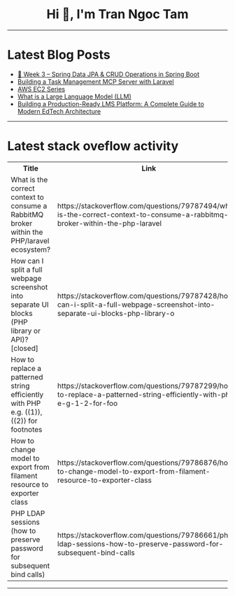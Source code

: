 <h1 align="center">Hi 👋, I'm Tran Ngoc Tam</h1>

---

# Latest Blog Posts 
<!-- BLOG-POST-LIST:START -->
- [🚀 Week 3 – Spring Data JPA &amp; CRUD Operations in Spring Boot](https://dev.to/tejasvi_urkande/week-3-spring-data-jpa-crud-operations-in-spring-boot-26bg)
- [Building a Task Management MCP Server with Laravel](https://dev.to/blamsa0mine/building-a-task-management-mcp-server-with-laravel-1eed)
- [AWS EC2 Series](https://dev.to/ntsezenelvis/aws-ec2-series-53i5)
- [What is a Large Language Model &lpar;LLM&rpar;](https://dev.to/snehalkadwe/what-is-a-large-language-model-llm-2gca)
- [Building a Production-Ready LMS Platform: A Complete Guide to Modern EdTech Architecture](https://dev.to/nadim_ch0wdhury/building-a-production-ready-lms-platform-a-complete-guide-to-modern-edtech-architecture-16ek)
<!-- BLOG-POST-LIST:END -->

---

# Latest stack oveflow activity
<table>
  <tr><th>Title</th><th>Link</th></tr>
  <!-- STACKOVERFLOW:START --><tr><td>What is the correct context to consume a RabbitMQ broker within the PHP/laravel ecosystem?</td><td>https://stackoverflow.com/questions/79787494/what-is-the-correct-context-to-consume-a-rabbitmq-broker-within-the-php-laravel</td></tr><tr><td>How can I split a full webpage screenshot into separate UI blocks &lpar;PHP library or API&rpar;? [closed]</td><td>https://stackoverflow.com/questions/79787428/how-can-i-split-a-full-webpage-screenshot-into-separate-ui-blocks-php-library-o</td></tr><tr><td>How to replace a patterned string efficiently with PHP e.g. &lpar;&lpar;1&rpar;&rpar;, &lpar;&lpar;2&rpar;&rpar; for footnotes</td><td>https://stackoverflow.com/questions/79787299/how-to-replace-a-patterned-string-efficiently-with-php-e-g-1-2-for-foo</td></tr><tr><td>How to change model to export from filament resource to exporter class</td><td>https://stackoverflow.com/questions/79786876/how-to-change-model-to-export-from-filament-resource-to-exporter-class</td></tr><tr><td>PHP LDAP sessions &lpar;how to preserve password for subsequent bind calls&rpar;</td><td>https://stackoverflow.com/questions/79786661/php-ldap-sessions-how-to-preserve-password-for-subsequent-bind-calls</td></tr><!-- STACKOVERFLOW:END -->
</table>

---


